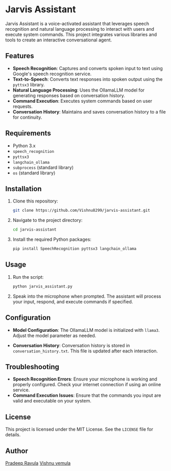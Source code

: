# Jarvis Assistant

Jarvis Assistant is a voice-activated assistant that leverages speech recognition and natural language processing to interact with users and execute system commands. This project integrates various libraries and tools to create an interactive conversational agent.

## Features

- **Speech Recognition**: Captures and converts spoken input to text using Google's speech recognition service.
- **Text-to-Speech**: Converts text responses into spoken output using the `pyttsx3` library.
- **Natural Language Processing**: Uses the OllamaLLM model for generating responses based on conversation history.
- **Command Execution**: Executes system commands based on user requests.
- **Conversation History**: Maintains and saves conversation history to a file for continuity.

## Requirements

- Python 3.x
- `speech_recognition`
- `pyttsx3`
- `langchain_ollama`
- `subprocess` (standard library)
- `os` (standard library)

## Installation

1. Clone this repository:
    ```bash
    git clone https://github.com/Vishnu8299/jarvis-assistant.git
    ```
2. Navigate to the project directory:
    ```bash
    cd jarvis-assistant
    ```
3. Install the required Python packages:
    ```bash
    pip install SpeechRecognition pyttsx3 langchain_ollama
    ```

## Usage

1. Run the script:
    ```bash
    python jarvis_assistant.py
    ```
2. Speak into the microphone when prompted. The assistant will process your input, respond, and execute commands if specified.

## Configuration

- **Model Configuration**: The OllamaLLM model is initialized with `llama3`. Adjust the model parameter as needed.

- **Conversation History**: Conversation history is stored in `conversation_history.txt`. This file is updated after each interaction.

## Troubleshooting

- **Speech Recognition Errors**: Ensure your microphone is working and properly configured. Check your internet connection if using an online service.
- **Command Execution Issues**: Ensure that the commands you input are valid and executable on your system.

## License

This project is licensed under the MIT License. See the `LICENSE` file for details.

## Author

[Pradeep Ravula](https://github.com/pradeepravula8)
[Vishnu vemula](https://github.com/vishnu8299)
